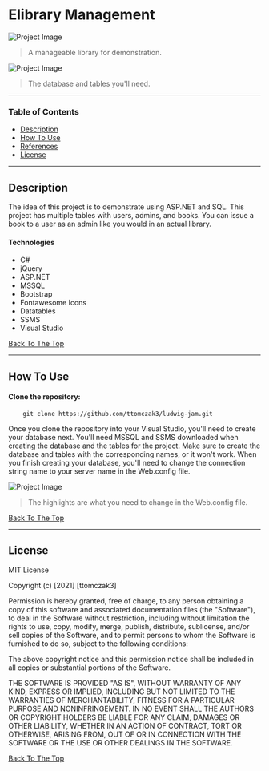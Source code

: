 # Elibrary Management

![Project Image](https://cdn.discordapp.com/attachments/645839580251160616/917261148653506610/unknown.png)

> A manageable library for demonstration.

![Project Image](https://cdn.discordapp.com/attachments/238847852833406976/917585107957727262/uml.jpg)

> The database and tables you'll need.

---

### Table of Contents

- [Description](#description)
- [How To Use](#how-to-use)
- [References](#references)
- [License](#license)

---

## Description

The idea of this project is to demonstrate using ASP.NET and SQL. This project has multiple tables with users, admins, and books. You can issue a book to a user as an admin like you would in an actual library.

#### Technologies

- C#
- jQuery
- ASP.NET
- MSSQL
- Bootstrap
- Fontawesome Icons
- Datatables
- SSMS
- Visual Studio

[Back To The Top](#read-me-template)

---

## How To Use

#### Clone the repository:

```
    git clone https://github.com/ttomczak3/ludwig-jam.git
```

Once you clone the repository into your Visual Studio, you'll need to create your database next. You'll need MSSQL and SSMS downloaded when creating the database and the tables for the project. Make sure to create the database and tables with the corresponding names, or it won't work. When you finish creating your database, you'll need to change the connection string name to your server name in the Web.config file.

![Project Image](https://cdn.discordapp.com/attachments/238847852833406976/917589719171358800/code.jpg)

> The highlights are what you need to change in the Web.config file.

[Back To The Top](#read-me-template)

---

## License

MIT License

Copyright (c) [2021] [ttomczak3]

Permission is hereby granted, free of charge, to any person obtaining a copy
of this software and associated documentation files (the "Software"), to deal
in the Software without restriction, including without limitation the rights
to use, copy, modify, merge, publish, distribute, sublicense, and/or sell
copies of the Software, and to permit persons to whom the Software is
furnished to do so, subject to the following conditions:

The above copyright notice and this permission notice shall be included in all
copies or substantial portions of the Software.

THE SOFTWARE IS PROVIDED "AS IS", WITHOUT WARRANTY OF ANY KIND, EXPRESS OR
IMPLIED, INCLUDING BUT NOT LIMITED TO THE WARRANTIES OF MERCHANTABILITY,
FITNESS FOR A PARTICULAR PURPOSE AND NONINFRINGEMENT. IN NO EVENT SHALL THE
AUTHORS OR COPYRIGHT HOLDERS BE LIABLE FOR ANY CLAIM, DAMAGES OR OTHER
LIABILITY, WHETHER IN AN ACTION OF CONTRACT, TORT OR OTHERWISE, ARISING FROM,
OUT OF OR IN CONNECTION WITH THE SOFTWARE OR THE USE OR OTHER DEALINGS IN THE
SOFTWARE.

[Back To The Top](#read-me-template)
